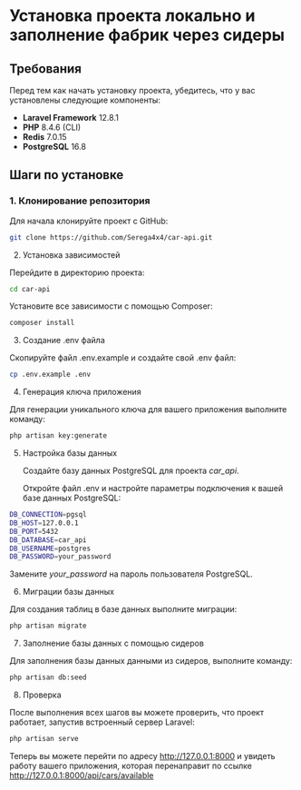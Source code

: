 # Установка проекта локально и заполнение фабрик через сидеры

## Требования

Перед тем как начать установку проекта, убедитесь, что у вас установлены следующие компоненты:

- **Laravel Framework** 12.8.1
- **PHP** 8.4.6 (CLI)
- **Redis** 7.0.15
- **PostgreSQL** 16.8

## Шаги по установке

### 1. Клонирование репозитория

Для начала клонируйте проект с GitHub:

```bash
git clone https://github.com/Serega4x4/car-api.git
```  
2. Установка зависимостей

Перейдите в директорию проекта:  
```bash
cd car-api
```  
Установите все зависимости с помощью Composer:  
```bash
composer install
```  
3. Создание .env файла

Скопируйте файл .env.example и создайте свой .env файл:  
```bash
cp .env.example .env
```  
4. Генерация ключа приложения

Для генерации уникального ключа для вашего приложения выполните команду:  
```bash
php artisan key:generate
```  
5. Настройка базы данных

    Создайте базу данных PostgreSQL для проекта *car_api*.

    Откройте файл .env и настройте параметры подключения к вашей базе данных PostgreSQL:  
```bash
DB_CONNECTION=pgsql
DB_HOST=127.0.0.1
DB_PORT=5432
DB_DATABASE=car_api
DB_USERNAME=postgres
DB_PASSWORD=your_password
```  
Замените *your_password* на пароль пользователя PostgreSQL.  

6. Миграции базы данных

Для создания таблиц в базе данных выполните миграции:  
```bash
php artisan migrate
```  
7. Заполнение базы данных с помощью сидеров

Для заполнения базы данных данными из сидеров, выполните команду:  
```bash
php artisan db:seed
``` 
8. Проверка

После выполнения всех шагов вы можете проверить, что проект работает, запустив встроенный сервер Laravel:  
```bash
php artisan serve
```  
Теперь вы можете перейти по адресу http://127.0.0.1:8000 и увидеть работу вашего приложения, которая перенаправит по ссылке http://127.0.0.1:8000/api/cars/available  
